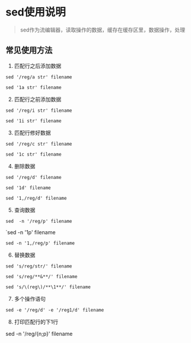 # sed使用说明

> sed作为流编辑器，读取操作的数据，缓存在缓存区里，数据操作，处理


## 常见使用方法

1. 匹配行之后添加数据

`sed '/reg/a str' filename`

`sed '1a str' filename`

2. 匹配行之前添加数据

`sed '/reg/i str' filename`

`sed '1i str' filename`

3. 匹配行修好数据

`sed '/reg/c str' filename`

`sed '1c str' filename`

4. 删除数据

`sed '/reg/d' filename`

`sed '1d' filename`

`sed '1,/reg/d' filename`

5. 查询数据

`sed  -n '/reg/p' filename`

`sed -n '1p' filename

`sed -n '1,/reg/p' filename`

6. 替换数据

`sed 's/reg/str/' filename`

`sed 's/reg/**&**/' filename`

`sed 's/\(reg\)/**\1**/' filename`

7. 多个操作语句

`sed -e '/reg/d' -e '/reg1/d' filename`

8. 打印匹配行的下1行

sed -n '/reg/{n;p}' filename
